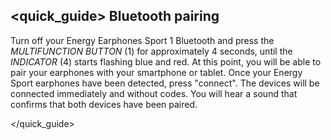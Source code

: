 ## <quick_guide> Bluetooth pairing

Turn off your Energy Earphones Sport 1 Bluetooth and press the *MULTIFUNCTION BUTTON* (1) for approximately 4 seconds, until the *INDICATOR* (4) starts flashing blue and red. At this point, you will be able to pair your earphones with your smartphone or tablet. Once your Energy Sport earphones have been detected, press "connect". The devices will be connected immediately and without codes. You will hear a sound that confirms that both devices have been paired.


</quick_guide>
